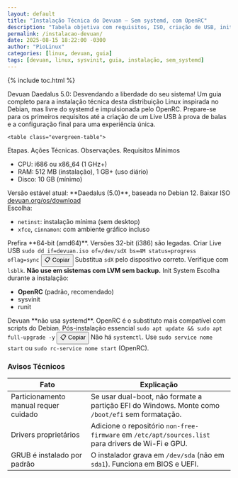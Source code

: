 ```yaml
---
layout: default
title: "Instalação Técnica do Devuan – Sem systemd, com OpenRC"
description: "Tabela objetiva com requisitos, ISO, criação de USB, init system e pós-instalação — sem linguagem informal, só referência técnica."
permalink: /instalacao-devuan/
date: 2025-08-15 18:22:00 -0300
author: "PioLinux"
categories: [linux, devuan, guia]
tags: [devuan, linux, sysvinit, guia, instalação, sem_systemd]
---
```



{% include toc.html %}

          

<section class="post-content">


<p>Devuan Daedalus 5.0: Desvendando a liberdade do seu sistema! Um guia completo para a instalação técnica desta distribuição Linux inspirada no Debian, mas livre do systemd e impulsionada pelo OpenRC. Prepare-se para os primeiros requisitos até a criação de um Live USB à prova de balas e a configuração final para uma experiência única.</p>

    <table class="evergreen-table">
  <thead>
    <tr>
      <th>Etapas.</th>
      <th>Ações Técnicas.</th>
      <th>Observações.</th>
    </tr>
  </thead>
  <tbody>
    <tr>
      <td data-label="Etapa">Requisitos Mínimos</td>
      <td data-label="Ação Técnica">
        <ul>
          <li>CPU: i686 ou x86_64 (1 GHz+)</li>
          <li>RAM: 512 MB (instalação), 1 GB+ (uso diário)</li>
          <li>Disco: 10 GB (mínimo)</li>
        </ul>
      </td>
      <td data-label="Observação">Versão estável atual: **Daedalus (5.0)**, baseada no Debian 12.</td>
    </tr>
    <tr>
      <td data-label="Etapa">Baixar ISO</td>
      <td data-label="Ação Técnica">
        <a href="https://www.devuan.org/os/download" target="_blank">devuan.org/os/download</a><br>
        Escolha:
        <ul>
          <li><code>netinst</code>: instalação mínima (sem desktop)</li>
          <li><code>xfce</code>, <code>cinnamon</code>: com ambiente gráfico incluso</li>
        </ul>
      </td>
      <td data-label="Observação">Prefira **64-bit (amd64)**. Versões 32-bit (i386) são legadas.</td>
    </tr>
    <tr>
      <td data-label="Etapa">Criar Live USB</td>
      <td data-label="Ação Técnica">
        <code>sudo dd if=devuan.iso of=/dev/sdX bs=4M status=progress oflag=sync</code>
        <button class="copy-btn" data-command="sudo dd if=devuan.iso of=/dev/sdX bs=4M status=progress oflag=sync">📋 Copiar</button>
      </td>
      <td data-label="Observação">Substitua <code>sdX</code> pelo dispositivo correto. Verifique com <code>lsblk</code>. <strong>Não use em sistemas com LVM sem backup.</strong></td>
    </tr>
    <tr>
      <td data-label="Etapa">Init System</td>
      <td data-label="Ação Técnica">
        Escolha durante a instalação:
        <ul>
          <li><strong>OpenRC</strong> (padrão, recomendado)</li>
          <li>sysvinit</li>
          <li>runit</li>
        </ul>
      </td>
      <td data-label="Observação">Devuan **não usa systemd**. OpenRC é o substituto mais compatível com scripts do Debian.</td>
    </tr>
    <tr>
      <td data-label="Etapa">Pós-instalação essencial</td>
      <td data-label="Ação Técnica">
        <code>sudo apt update && sudo apt full-upgrade -y</code>
        <button class="copy-btn" data-command="sudo apt update && sudo apt full-upgrade -y">📋 Copiar</button>
      </td>
      <td data-label="Observação">Não há <code>systemctl</code>. Use <code>sudo service nome start</code> ou <code>sudo rc-service nome start</code> (OpenRC).</td>
    </tr>
  </tbody>
</table>

<h3 id="avisos">Avisos Técnicos</h3>
<table class="evergreen-table">
  <thead>
    <tr>
      <th>Fato</th>
      <th>Explicação</th>
    </tr>
  </thead>
  <tbody>
    <tr>
      <td data-label="Fato">Particionamento manual requer cuidado</td>
      <td data-label="Explicação">Se usar dual-boot, não formate a partição EFI do Windows. Monte como <code>/boot/efi</code> sem formatação.</td>
    </tr>
    <tr>
      <td data-label="Fato">Drivers proprietários</td>
      <td data-label="Explicação">Adicione o repositório <code>non-free-firmware</code> em <code>/etc/apt/sources.list</code> para drivers de Wi-Fi e GPU.</td>
    </tr>
    <tr>
      <td data-label="Fato">GRUB é instalado por padrão</td>
      <td data-label="Explicação">O instalador grava em <code>/dev/sda</code> (não em <code>sda1</code>). Funciona em BIOS e UEFI.</td>
    </tr>
  </tbody>
</table>
    </section>
 <script>
document.addEventListener('click', function(e) {
  if (e.target.matches('.copy-btn')) {
    const cmd = e.target.dataset.command; // ← aqui estava "cmd", agora é "command"
    if (cmd) {
      navigator.clipboard.writeText(cmd).then(() => {
        const original = e.target.textContent;
        e.target.textContent = '✓ Copiado!';
        setTimeout(() => e.target.textContent = original, 1500);
      }).catch(err => {
        console.warn('Falha ao copiar:', err);
      });
    }
  }
});
</script>


